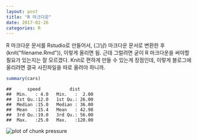```yaml
---
layout: post
title: "R 마크다운"
date: 2017-02-26
categories: R
---
```

R 마크다운 문서를 Rstudio로 만들어서, (그냥) 마크다운 문서로 변환한 후 (knit("filename.Rmd")), 이렇게 올리면 됨. 근데 그럴려면 굳이 R 마크다운을 써야할 필요가 있는지는 잘 모르겠다. Knit로 편하게 만들 수 있는게 장점인데, 이렇게 블로그에 올리려면 결국 사진파일을 따로 올려야 하니까. 

```r
summary(cars)
```

```
##      speed           dist       
##  Min.   : 4.0   Min.   :  2.00  
##  1st Qu.:12.0   1st Qu.: 26.00  
##  Median :15.0   Median : 36.00  
##  Mean   :15.4   Mean   : 42.98  
##  3rd Qu.:19.0   3rd Qu.: 56.00  
##  Max.   :25.0   Max.   :120.00
```

![plot of chunk pressure](http://i.imgur.com/PFS8lU8.png)